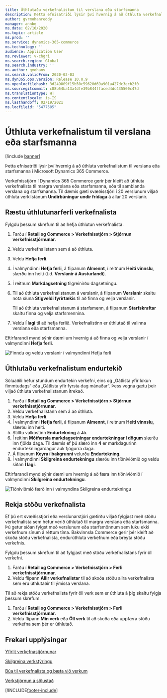 ```yaml
---
title: Úthlutaðu verkefnalistum til verslana eða starfsmanna
description: Þetta efnisatriði lýsir því hvernig á að úthluta verkefnalistum til verslana eða starfsmanna í Microsoft Dynamics 365 Commerce.
author: gvrmohanreddy
manager: annbe
ms.date: 02/10/2020
ms.topic: article
ms.prod: ''
ms.service: dynamics-365-commerce
ms.technology: ''
audience: Application User
ms.reviewer: v-chgri
ms.search.region: Global
ms.search.industry: ''
ms.author: gmohanv
ms.search.validFrom: 2020-02-03
ms.dyn365.ops.version: Release 10.0.9
ms.openlocfilehash: 3d249809f15b50c59620d69a901a427dc3ecb2f0
ms.sourcegitcommit: c88b54ba13a4dfe39b844ffaced4dc435560c47d
ms.translationtype: HT
ms.contentlocale: is-IS
ms.lasthandoff: 02/19/2021
ms.locfileid: "5477585"
---
```

# <a name="assign-task-lists-to-stores-or-employees"></a>Úthluta verkefnalistum til verslana eða starfsmanna

[!include [banner](includes/banner.md)]

Þetta efnisatriði lýsir því hvernig á að úthluta verkefnalistum til verslana eða starfsmanna í Microsoft Dynamics 365 Commerce.

Verkefnisstjórn í Dynamics 365 Commerce gerir þér kleift að úthluta verkefnalista til margra verslana eða starfsmanna, eða til samblanda verslana og starfsmanna. Til dæmis gæti svæðisstjóri í 20 verslunum viljað úthluta verklistanum **Undirbúningur undir frídaga** á allar 20 verslanir.

## <a name="start-the-task-list-assignment-process"></a>Ræstu úthlutunarferli verkefnalista

Fylgdu þessum skrefum til að hefja úthlutun verkefnalista.

1. Farðu í **Retail og Commerce \> Verkefnisstjórn \> Stjórnun verkefnisstjórnunar**.
1. Veldu verkefnalistann sem á að úthluta.
1. Veldu **Hefja ferli**.
1. Í valmyndinni **Hefja ferli**, á flipanum **Almennt**, í reitnum **Heiti vinnslu**, slærðu inn heiti (t.d. **Verslanir á Austurlandi**).
1. Í reitnum **Markdagsetning** tilgreinirðu dagsetningu.
1. Til að úthluta verkefnalistanum á verslanir, á flipanum **Verslanir** skaltu nota síuna **Stigveldi fyrirtækis** til að finna og velja verslanir.

    Til að úthluta verkefnalistanum á starfsmenn, á flipanum **Starfskraftar** skaltu finna og velja starfsmennina.

1. Veldu **Í lagi** til að hefja ferlið. Verkefnalistinn er úthlutað til valinna verslana eða starfsmanna.

Eftirfarandi mynd sýnir dæmi um hvernig á að finna og velja verslanir í valmyndinni **Hefja ferli**.

![Finndu og veldu verslanir í valmyndinni Hefja ferli](media/HQ-Assign-Tasks-Lists.png)

## <a name="assign-task-lists-on-a-recurring-basis"></a>Úthlutaðu verkefnalistum endurtekið

Söluaðili hefur stundum endurtekin verkefni, eins og „Gátlista yfir lokun fimmtudags“ eða „Gátlista yfir fyrsta dag mánaðar“. Þess vegna gætu þeir viljað úthluta verkefnalistanum ítrekað.

1. Farðu í **Retail og Commerce \> Verkefnisstjórn \> Stjórnun verkefnisstjórnunar**.
1. Veldu verkefnalistann sem á að úthluta.
1. Veldu **Hefja ferli**.
1. Í valmyndinni **Hefja ferli**, á flipanum **Almennt**, í reitnum **Heiti vinnslu**, slærðu inn heiti.
1. Stilltu valkostinn **Endurtekning** á **Já**.
1. Í reitinn **Mótfærsla markdagsetningar endurtekningar í dögum** slærðu inn fjölda daga. Til dæmis ef þú slærð inn **4** er markdagurinn endurtekningardagur auk fjögurra daga.
1. Á flipanum **Keyra í bakgrunni** velurðu **Endurtekning**.
1. Í valmyndinni **Skilgreina endurtekningu** slærðu inn tíðniviðmið og veldu síðan **Í lagi**.

Eftirfarandi mynd sýnir dæmi um hvernig á að færa inn tíðniviðmið í valmyndinni **Skilgreina endurtekningu**.

![Tíðniviðmið færð inn í valmyndina Skilgreina endurtekningu](media/HQ-Assign-Tasks-Lists-Recurrently.png)

## <a name="track-task-list-status"></a>Rekja stöðu verkefnalista

Ef þú ert svæðisstjóri eða verslunarstjóri gætirðu viljað fylgjast með stöðu verkefnalista sem hefur verið úthlutað til margra verslana eða starfsmanna. Þú getur síðan fylgst með verslunum eða starfsmönnum sem luku ekki verkefnum sínum á réttum tíma. Bakvinnsla Commerce gerir þér kleift að skoða stöðu verkefnalista, endurúthluta verkefnum eða breyta stöðu verkefnis.

Fylgdu þessum skrefum til að fylgjast með stöðu verkefnalistans fyrir öll verkefni.

1. Farðu í **Retail og Commerce \> Verkefnisstjórn \> Ferli verkefnisstjórnunar**.
1. Veldu flipann **Allir verkefnalistar** til að skoða stöðu allra verkefnalista sem eru úthlutaðir til ýmissa verslana.

Til að rekja stöðu verkefnalista fyrir öll verk sem er úthluta á þig skaltu fylgja þessum skrefum.

1. Farðu í **Retail og Commerce \> Verkefnisstjórn \> Ferli verkefnisstjórnunar**.
1. Veldu flipann **Mín verk** eða **Öll verk** til að skoða eða uppfæra stöðu verkefna sem þér er úthlutað.

## <a name="additional-resources"></a>Frekari upplýsingar

[Yfirlit verkefnastjórnunar](task-mgmt-overview.md)

[Skilgreina verkstýringu](task-mgmt-configure.md)

[Búa til verkefnalista og bæta við verkum](task-mgmt-create-lists.md)

[Verkstjórnun á sölustað](task-mgmt-POS.md)


[!INCLUDE[footer-include](../includes/footer-banner.md)]

